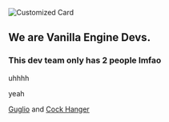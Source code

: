 ![Customized Card](https://github-readme-stats.vercel.app/api/pin?username=VanillaEngineDevs&repo=Vanilla-Engine&title_color=fff&icon_color=f9f9f9&text_color=9f9f9f&bg_color=151515)

## We are Vanilla Engine Devs.
### This dev team only has 2 people lmfao
uhhhh

yeah

[Guglio](https://github.com/GuglioIsStupid) and [Cock Hanger](https://github.com/clothing-hanger)
